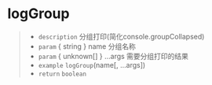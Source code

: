 # logGroup

> - `description` 分组打印(简化console.groupCollapsed)
> - `param` { string } name 分组名称
> - `param` { unknown[] } ...args 需要分组打印的结果
> - `example` `logGroup`(name[, ...args])
> - `return` `boolean`
